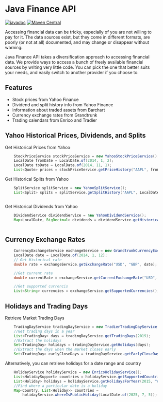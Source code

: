 # Java Finance API

[![javadoc](https://javadoc.io/badge2/com.tecacet/java-finance-api/javadoc.svg)](https://javadoc.io/doc/com.tecacet/java-finance-api)
[![Maven Central](https://img.shields.io/maven-central/v/com.tecacet/java-finance-api.svg)](https://search.maven.org/search?q=a:java-finance-api)

Accessing financial data can be tricky, especially of you are not willing to pay for it. 
The data sources exist, but they come in different formats, are poorly (or not at all) documented, 
and may change or disappear without warning.

Java Finance API takes a diversification approach to accessing financial data. We provide ways to access 
a bunch of freely available financial sources by writing very little code. You can pick the one that better suits your needs, and easily switch to another provider if you choose to.

## Features

- Stock prices from Yahoo Finance
- Dividend and split history info from Yahoo Finance
- Information about traded assets from Barchart
- Currency exchange rates from Grandtrunk
- Trading calendars from Enrico and Tradier

## Yahoo Historical Prices, Dividends, and Splits

Get Historical Prices from Yahoo
```java
    StockPriceService stockPriceService = new YahooStockPriceService();
    LocalDate fromDate = LocalDate.of(2014, 1, 2);
    LocalDate toDate = LocalDate.of(2014, 11, 1);
    List<Quote> prices = stockPriceService.getPriceHistory("AAPL", fromDate, toDate, StandardPeriodType.DAY);
```
Get Historical Splits from Yahoo
```java
    SplitService splitService = new YahooSplitService();
    List<Split> splits = splitService.getSplitHistory("AAPL", LocalDate.of(2005, 1, 1), LocalDate.of(2015, 12, 31));
        
```
Get Historical Dividends from Yahoo
```java
    DividendService dividendService = new YahooDividendService();
    Map<LocalDate, BigDecimal> dividends = dividendService.getHistoricalDividends("AGG", LocalDate.of(2000, 1, 1), LocalDate.of(2016, 11, 9));
    
```

## Currency Exchange Rates

```java
    CurrencyExchangeService exchangeService = new GrandtrunkCurrencyExchangeService();
    LocalDate date = LocalDate.of(2014, 1, 12);
    // Get Historical rate
    double rate = exchangeService.getExchangeRate("USD", "GBP", date);

    //Get current rate
    double currentRate = exchangeService.getCurrentExchangeRate("USD", "GBP");

    //Get supported currencis
    List<String> currencies = exchangeService.getSupportedCurrencies();
```

## Holidays and Trading Days

Retrieve Market Trading Days

```java
    TradingDayService tradingDayService = new TradierTradingDayService();
    //Get trading days in a year
    List<TradingDay> days = tradingDayService.getTradingDays(2019);
    //Extract the holidays
    Set<TradingDay> holidays = tradingDayService.getHolidays(days);
    //Extract the days when the market closes early
    Set<TradingDay> earlyCloseDays = tradingDayService.getEarlyCloseDays(days);
```

Alternatively, you can retrieve holidays for a date range and country

```java
    HolidayService holidayService = new EnricoHolidayService();
    List<HolidaySupport> countries = holidayService.getSupportedCountries();
    List<Holiday> holidays = holidayService.getHolidaysForYear(2015, "usa");
    //Find where a particular date is a holiday
    Map<Country, List<Holiday>> countries =
        holidayService.whereIsPublicHoliday(LocalDate.of(2025, 7, 5));
```